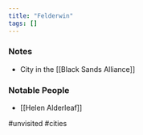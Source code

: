 ```yaml
---
title: "Felderwin"
tags: []
---
```


### Notes 

- City in the [[Black Sands Alliance]]
 

### Notable People

- [[Helen Alderleaf]]

#unvisited #cities 